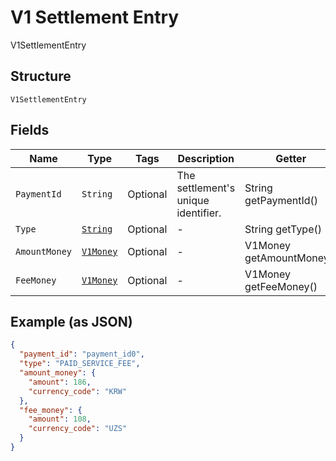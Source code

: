 
# V1 Settlement Entry

V1SettlementEntry

## Structure

`V1SettlementEntry`

## Fields

| Name | Type | Tags | Description | Getter |
|  --- | --- | --- | --- | --- |
| `PaymentId` | `String` | Optional | The settlement's unique identifier. | String getPaymentId() |
| `Type` | [`String`](/doc/models/v1-settlement-entry-type.md) | Optional | - | String getType() |
| `AmountMoney` | [`V1Money`](/doc/models/v1-money.md) | Optional | - | V1Money getAmountMoney() |
| `FeeMoney` | [`V1Money`](/doc/models/v1-money.md) | Optional | - | V1Money getFeeMoney() |

## Example (as JSON)

```json
{
  "payment_id": "payment_id0",
  "type": "PAID_SERVICE_FEE",
  "amount_money": {
    "amount": 186,
    "currency_code": "KRW"
  },
  "fee_money": {
    "amount": 108,
    "currency_code": "UZS"
  }
}
```


